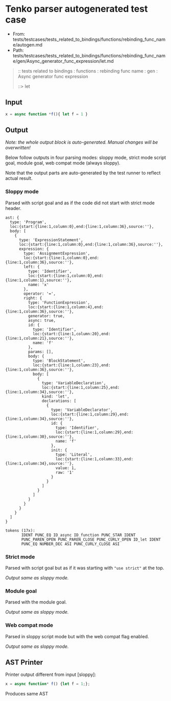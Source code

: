 # Tenko parser autogenerated test case

- From: tests/testcases/tests_related_to_bindings/functions/rebinding_func_name/autogen.md
- Path: tests/testcases/tests_related_to_bindings/functions/rebinding_func_name/gen/Async_generator_func_expression/let.md

> :: tests related to bindings : functions : rebinding func name : gen : Async generator func expression
>
> ::> let

## Input


`````js
x = async function *f(){ let f = 1 }
`````

## Output

_Note: the whole output block is auto-generated. Manual changes will be overwritten!_

Below follow outputs in four parsing modes: sloppy mode, strict mode script goal, module goal, web compat mode (always sloppy).

Note that the output parts are auto-generated by the test runner to reflect actual result.

### Sloppy mode

Parsed with script goal and as if the code did not start with strict mode header.

`````
ast: {
  type: 'Program',
  loc:{start:{line:1,column:0},end:{line:1,column:36},source:''},
  body: [
    {
      type: 'ExpressionStatement',
      loc:{start:{line:1,column:0},end:{line:1,column:36},source:''},
      expression: {
        type: 'AssignmentExpression',
        loc:{start:{line:1,column:0},end:{line:1,column:36},source:''},
        left: {
          type: 'Identifier',
          loc:{start:{line:1,column:0},end:{line:1,column:1},source:''},
          name: 'x'
        },
        operator: '=',
        right: {
          type: 'FunctionExpression',
          loc:{start:{line:1,column:4},end:{line:1,column:36},source:''},
          generator: true,
          async: true,
          id: {
            type: 'Identifier',
            loc:{start:{line:1,column:20},end:{line:1,column:21},source:''},
            name: 'f'
          },
          params: [],
          body: {
            type: 'BlockStatement',
            loc:{start:{line:1,column:23},end:{line:1,column:36},source:''},
            body: [
              {
                type: 'VariableDeclaration',
                loc:{start:{line:1,column:25},end:{line:1,column:34},source:''},
                kind: 'let',
                declarations: [
                  {
                    type: 'VariableDeclarator',
                    loc:{start:{line:1,column:29},end:{line:1,column:34},source:''},
                    id: {
                      type: 'Identifier',
                      loc:{start:{line:1,column:29},end:{line:1,column:30},source:''},
                      name: 'f'
                    },
                    init: {
                      type: 'Literal',
                      loc:{start:{line:1,column:33},end:{line:1,column:34},source:''},
                      value: 1,
                      raw: '1'
                    }
                  }
                ]
              }
            ]
          }
        }
      }
    }
  ]
}

tokens (17x):
       IDENT PUNC_EQ ID_async ID_function PUNC_STAR IDENT
       PUNC_PAREN_OPEN PUNC_PAREN_CLOSE PUNC_CURLY_OPEN ID_let IDENT
       PUNC_EQ NUMBER_DEC ASI PUNC_CURLY_CLOSE ASI
`````

### Strict mode

Parsed with script goal but as if it was starting with `"use strict"` at the top.

_Output same as sloppy mode._

### Module goal

Parsed with the module goal.

_Output same as sloppy mode._

### Web compat mode

Parsed in sloppy script mode but with the web compat flag enabled.

_Output same as sloppy mode._

## AST Printer

Printer output different from input [sloppy]:

````js
x = async function* f() {let f = 1;};
````

Produces same AST
